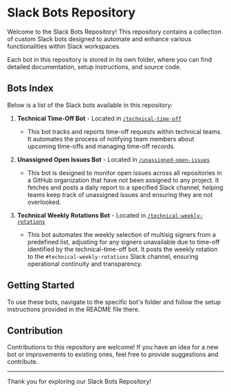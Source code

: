 # Slack Bots Repository

Welcome to the Slack Bots Repository! This repository contains a collection of custom Slack bots designed to automate and enhance various functionalities within Slack workspaces.

Each bot in this repository is stored in its own folder, where you can find detailed documentation, setup instructions, and source code.

## Bots Index

Below is a list of the Slack bots available in this repository:

1. **Technical Time-Off Bot** - Located in [`/technical-time-off`](./technical-time-off)

   - This bot tracks and reports time-off requests within technical teams. It automates the process of notifying team members about upcoming time-offs and managing time-off records.

2. **Unassigned Open Issues Bot** - Located in [`/unassigned-open-issues`](./unassigned-open-issues)

   - This bot is designed to monitor open issues across all repositories in a GitHub organization that have not been assigned to any project. It fetches and posts a daily report to a specified Slack channel, helping teams keep track of unassigned issues and ensuring they are not overlooked.

3. **Technical Weekly Rotations Bot** - Located in [`/technical-weekly-rotations`](./technical-weekly-rotations)

   - This bot automates the weekly selection of multisig signers from a predefined list, adjusting for any signers unavailable due to time-off identified by the technical-time-off bot. It posts the weekly rotation to the `#technical-weekly-rotations` Slack channel, ensuring operational continuity and transparency.

## Getting Started

To use these bots, navigate to the specific bot's folder and follow the setup instructions provided in the README file there.

## Contribution

Contributions to this repository are welcome! If you have an idea for a new bot or improvements to existing ones, feel free to provide suggestions and contribute.

---

Thank you for exploring our Slack Bots Repository!
